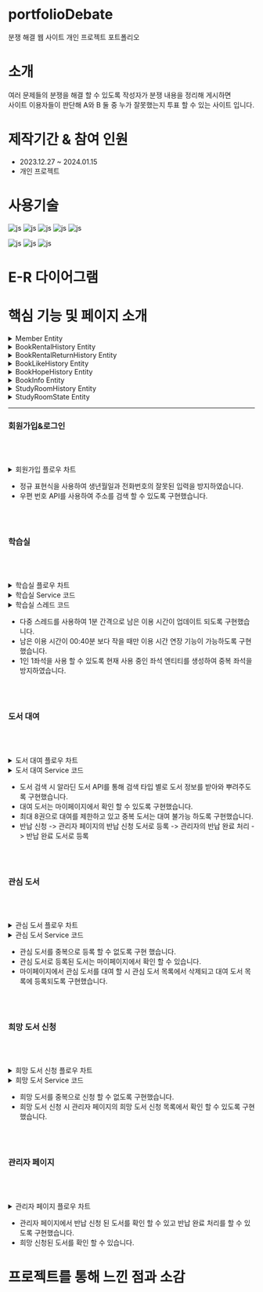 
# portfolioDebate
분쟁 해결 웹 사이트 개인 프로젝트 포트폴리오

# 소개
여러 문제들의 분쟁을 해결 할 수 있도록 작성자가 분쟁 내용을 정리해 게시하면 <BR>
사이트 이용자들이 판단해 A와 B 둘 중 누가 잘못했는지 투표 할 수 있는 사이트 입니다.


# 제작기간 & 참여 인원
<UL>
  <LI>2023.12.27 ~ 2024.01.15</LI>
  <LI>개인 프로젝트</LI>
</UL>



# 사용기술
![js](https://img.shields.io/badge/SpringBoot-6DB33F?style=for-the-badge&logo=SpringBoot&logoColor=white)
![js](https://img.shields.io/badge/Java-FF0000?style=for-the-badge&logo=Java&logoColor=white)
![js](https://img.shields.io/badge/IntelliJ-004088?style=for-the-badge&logo=IntelliJ&logoColor=white)
![js](https://img.shields.io/badge/MariaDB-003545?style=for-the-badge&logo=MariaDB&logoColor=white)
![js](https://img.shields.io/badge/security-6DB33F?style=for-the-badge&logo=security&logoColor=white)

![js](https://img.shields.io/badge/jquery-0769AD?style=for-the-badge&logo=jquery&logoColor=white)
![js](https://img.shields.io/badge/bootstrap-7952B3?style=for-the-badge&logo=bootstrap&logoColor=white)
![js](https://img.shields.io/badge/JavaScript-F7DF1E?style=for-the-badge&logo=JavaScript&logoColor=white)

# E-R 다이어그램




# 핵심 기능 및 페이지 소개

<details>
 <summary> Member Entity 
 
 </summary> 
 



</details>


<details>
 <summary> BookRentalHistory Entity
 
 </summary> 
 




</details>



<details>
 <summary> BookRentalReturnHistory Entity
 
 </summary> 
 




</details>


<details>
 <summary> BookLikeHistory Entity
 
 </summary> 


 

</details>


<details>
 <summary> BookHopeHistory Entity


 
 </summary> 
 



</details>




<details>
 <summary> BookInfo Entity
 
 </summary> 


 
 

</details>


<details>
 <summary> StudyRoomHistory Entity
 
 </summary> 







 
 

</details>



<details>
 <summary> StudyRoomState Entity
 
 </summary> 





 
</details>



<hr>

<h3>회원가입&로그인</h3>
<br>



<br>
<br>
<details>
 <summary> 회원가입 플로우 차트
 
 </summary> 
 

</details>


<UL>
  <LI>정규 표현식을 사용하여 생년월일과 전화번호의 잘못된 입력을 방지하였습니다. </LI>
 <LI>우편 번호 API를 사용하여 주소를 검색 할 수 있도록 구현했습니다. </LI>
</UL>


<br>
<br>




<h3>학습실</h3>
<br>


<br>
<br>

<details>
 <summary> 학습실 플로우 차트
 
 </summary> 
 

</details>



<details>
 <summary> 학습실 Service 코드
 
 </summary> 



</details>



<details>

 <summary> 학습실 스레드 코드
 
 </summary> 


   

</details>


<UL>
  <LI>다중 스레드를 사용하여 1분 간격으로 남은 이용 시간이 업데이트 되도록 구현했습니다. </LI>
 <LI>남은 이용 시간이 00:40분 보다 작을 때만 이용 시간 연장 기능이 가능하도록 구현했습니다.</LI>
 <LI>1인 1좌석을 사용 할 수 있도록 현재 사용 중인 좌석 엔티티를 생성하여 중복 좌석을 방지하였습니다.</LI>
</UL>


<br>
<br>


<h3>도서 대여</h3>
<br>

<br>
<br>
<details>
 <summary> 도서 대여 플로우 차트
 
 </summary> 
 

</details>


<details>
 <summary> 도서 대여 Service 코드
 
 </summary> 
 




</details>


<UL>
  <LI>도서 검색 시 알라딘 도서 API를 통해 검색 타입 별로 도서 정보를 받아와 뿌려주도록 구현했습니다.</LI>
 <LI>대여 도서는 마이페이지에서 확인 할 수 있도록 구현했습니다.</LI>
 <LI>최대 8권으로 대여를 제한하고 있고 중복 도서는 대여 불가능 하도록 구현했습니다.</LI>
 <LI>반납 신청 -> 관리자 페이지의 반납 신청 도서로 등록 -> 관리자의 반납 완료 처리 -> 반납 완료 도서로 등록</LI>
 
</UL>

<br>
<br>


<h3>관심 도서</h3>
<br>


<br>
<br>

<details>
 <summary> 관심 도서 플로우 차트
 
 </summary> 
 
</details>


<details>
 <summary> 관심 도서 Service 코드
 
 </summary> 
 



    
</details>


<UL>
  <LI>관심 도서를 중복으로 등록 할 수 없도록 구현 했습니다.</LI>
 <LI>관심 도서로 등록된 도서는 마이페이지에서 확인 할 수 있습니다.</LI>
 <LI>마이페이지에서 관심 도서를 대여 할 시 관심 도서 목록에서 삭제되고 대여 도서 목록에 등록되도록 구현했습니다.</LI>
</UL>

<br>
<br>



<h3>희망 도서 신청</h3>
<br>

<br>
<br>


<details>
 <summary> 희망 도서 신청 플로우 차트
 
 </summary> 
 

</details>


<details>
 <summary> 희망 도서 Service 코드
 
 </summary> 
 


</details>

<UL>
  <LI>희망 도서를 중복으로 신청 할 수 없도록 구현했습니다.</LI>
 <LI>희망 도서 신청 시 관리자 페이지의 희망 도서 신청 목록에서 확인 할 수 있도록 구현했습니다.</LI>
</UL>


<br>
<br>




<h3>관리자 페이지</h3>
<br>


<br>
<br>

<details>
 <summary> 관리자 페이지 플로우 차트
 
 </summary> 
 
</details>

<UL>
  <LI>관리자 페이지에서 반납 신청 된 도서를 확인 할 수 있고 반납 완료 처리를 할 수 있도록 구현했습니다.</LI>
 <LI>희망 신청된 도서를 확인 할 수 있습니다.</LI>
</UL>



# 프로젝트를 통해 느낀 점과 소감














